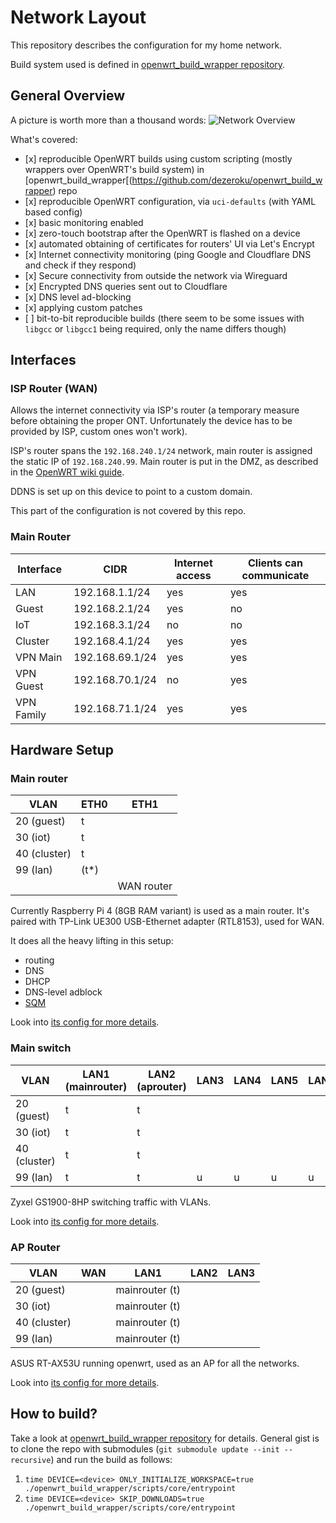 # Network Layout

This repository describes the configuration for my home network.

Build system used is defined in [openwrt_build_wrapper repository](https://github.com/dezeroku/openwrt_build_wrapper).

## General Overview

A picture is worth more than a thousand words:
![Network Overview](docs/diagrams/created/network_overview.png?raw=true "Network Overview")

What's covered:

- \[x\] reproducible OpenWRT builds using custom scripting (mostly wrappers over OpenWRT's build system) in [openwrt_build_wrapper[(https://github.com/dezeroku/openwrt_build_wrapper) repo
- \[x\] reproducible OpenWRT configuration, via `uci-defaults` (with YAML based config)
- \[x\] basic monitoring enabled
- \[x\] zero-touch bootstrap after the OpenWRT is flashed on a device
- \[x\] automated obtaining of certificates for routers' UI via Let's Encrypt
- \[x\] Internet connectivity monitoring (ping Google and Cloudflare DNS and check if they respond)
- \[x\] Secure connectivity from outside the network via Wireguard
- \[x\] Encrypted DNS queries sent out to Cloudflare
- \[x\] DNS level ad-blocking
- \[x\] applying custom patches
- \[ \] bit-to-bit reproducible builds (there seem to be some issues with `libgcc` or `libgcc1` being required, only the name differs though)

## Interfaces

### ISP Router (WAN)

Allows the internet connectivity via ISP's router (a temporary measure before obtaining the proper ONT. Unfortunately the device has to be provided by ISP, custom ones won't work).

ISP's router spans the `192.168.240.1/24` network, main router is assigned the static IP of `192.168.240.99`.
Main router is put in the DMZ, as described in the [OpenWRT wiki guide](https://openwrt.org/docs/guide-user/network/wan/dmz-based-bridge-mode).

DDNS is set up on this device to point to a custom domain.

This part of the configuration is not covered by this repo.

### Main Router

| Interface  | CIDR            | Internet access | Clients can communicate |
| ---------- | --------------- | --------------- | ----------------------- |
| LAN        | 192.168.1.1/24  | yes             | yes                     |
| Guest      | 192.168.2.1/24  | yes             | no                      |
| IoT        | 192.168.3.1/24  | no              | no                      |
| Cluster    | 192.168.4.1/24  | yes             | yes                     |
| VPN Main   | 192.168.69.1/24 | yes             | yes                     |
| VPN Guest  | 192.168.70.1/24 | no              | yes                     |
| VPN Family | 192.168.71.1/24 | yes             | yes                     |

## Hardware Setup

### Main router

| VLAN         | ETH0  | ETH1       |
| ------------ | ----- | ---------- |
| 20 (guest)   | t     |            |
| 30 (iot)     | t     |            |
| 40 (cluster) | t     |            |
| 99 (lan)     | (t\*) |            |
|              |       | WAN router |

Currently Raspberry Pi 4 (8GB RAM variant) is used as a main router.
It's paired with TP-Link UE300 USB-Ethernet adapter (RTL8153), used for WAN.

It does all the heavy lifting in this setup:

- routing
- DNS
- DHCP
- DNS-level adblock
- [SQM](https://openwrt.org/docs/guide-user/network/traffic-shaping/sqm)

Look into [its config for more details](config/mainrouter/template-variables.yaml).

### Main switch

| VLAN         | LAN1 (mainrouter) | LAN2 (aprouter) | LAN3 | LAN4 | LAN5 | LAN6 | LAN7 | LAN8 |
| ------------ | ----------------- | --------------- | ---- | ---- | ---- | ---- | ---- | ---- |
| 20 (guest)   | t                 | t               |      |      |      |      |      |      |
| 30 (iot)     | t                 | t               |      |      |      |      |      |      |
| 40 (cluster) | t                 | t               |      |      |      |      |      | u    |
| 99 (lan)     | t                 | t               | u    | u    | u    | u    | u    |      |

Zyxel GS1900-8HP switching traffic with VLANs.

Look into [its config for more details](config/mainswitch/template-variables.yaml).

### AP Router

| VLAN         | WAN | LAN1           | LAN2 | LAN3 |
| ------------ | --- | -------------- | ---- | ---- |
| 20 (guest)   |     | mainrouter (t) |      |      |
| 30 (iot)     |     | mainrouter (t) |      |      |
| 40 (cluster) |     | mainrouter (t) |      |      |
| 99 (lan)     |     | mainrouter (t) |      |      |

ASUS RT-AX53U running openwrt, used as an AP for all the networks.

Look into [its config for more details](config/aprouter/template-variables.yaml).

## How to build?

Take a look at [openwrt_build_wrapper repository](https://github.com/dezeroku/openwrt_build_wrapper) for details.
General gist is to clone the repo with submodules (`git submodule update --init --recursive`) and run the build as follows:

1. `time DEVICE=<device> ONLY_INITIALIZE_WORKSPACE=true ./openwrt_build_wrapper/scripts/core/entrypoint`
2. `time DEVICE=<device> SKIP_DOWNLOADS=true ./openwrt_build_wrapper/scripts/core/entrypoint`
